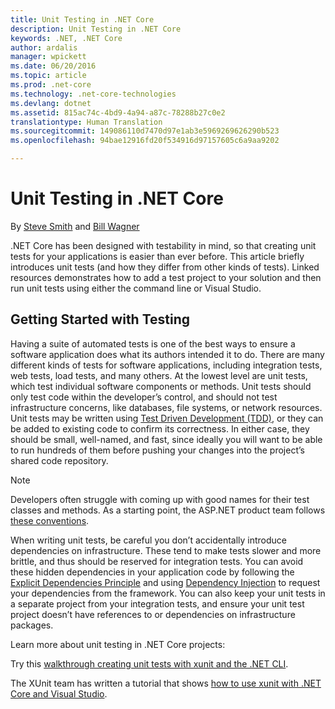 ```yaml
---
title: Unit Testing in .NET Core
description: Unit Testing in .NET Core
keywords: .NET, .NET Core
author: ardalis
manager: wpickett
ms.date: 06/20/2016
ms.topic: article
ms.prod: .net-core
ms.technology: .net-core-technologies
ms.devlang: dotnet
ms.assetid: 815ac74c-4bd9-4a94-a87c-78288b27c0e2
translationtype: Human Translation
ms.sourcegitcommit: 149086110d7470d97e1ab3e5969269626290b523
ms.openlocfilehash: 94bae12916fd20f534916d97157605c6a9aa9202

---
```


# Unit Testing in .NET Core

By [Steve Smith](http://ardalis.com) and [Bill Wagner](https://github.com/BillWagner)

.NET Core has been designed with testability in mind, so that creating unit tests for your applications is easier than ever before. This article briefly introduces unit tests (and how they differ from other kinds of tests).
Linked resources demonstrates how to add a test project to your solution and then run unit tests using either the command line or Visual Studio.

## Getting Started with Testing
 
Having a suite of automated tests is one of the best ways to ensure a software application does what its authors intended it to do. There are many different kinds of tests for software applications, including integration tests, web tests, load tests, and many others. At the lowest level are unit tests, which test individual software components or methods. Unit tests should only test code within the developer’s control, and should not test infrastructure concerns, like databases, file systems, or network resources. Unit tests may be written using [Test Driven Development (TDD)](http://deviq.com/test-driven-development/), or they can be added to existing code to confirm its correctness. In either case, they should be small, well-named, and fast, since ideally you will want to be able to run hundreds of them before pushing your changes into the project’s shared code repository.

> [!NOTE]
> Developers often struggle with coming up with good names for their test classes and methods. As a starting point, the ASP.NET product team follows [these conventions](https://github.com/aspnet/Home/wiki/Engineering-guidelines#unit-tests-and-functional-tests).

When writing unit tests, be careful you don’t accidentally introduce dependencies on infrastructure. These tend to make tests slower and more brittle, and thus should be reserved for integration tests. You can avoid these hidden dependencies in your application code by following the [Explicit Dependencies Principle](http://deviq.com/explicit-dependencies-principle/) and using [Dependency Injection](https://docs.asp.net/en/latest/fundamentals/dependency-injection.html) to request your dependencies from the framework. You can also keep your unit tests in a separate project from your integration tests, and ensure your unit test project doesn’t have references to or dependencies on infrastructure packages.

Learn more about unit testing in .NET Core projects:

Try this [walkthrough creating unit tests with xunit and the .NET CLI](unit-testing-with-dotnet-test.md).

The XUnit team has written a tutorial that shows [how to use xunit with .NET Core and Visual Studio](http://xunit.github.io/docs/getting-started-dotnet-core.html).



<!--HONumber=Aug16_HO2-->


